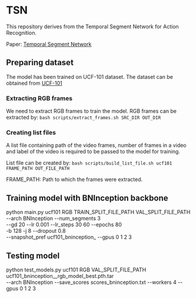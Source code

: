 # TSN

This repository derives from the Temporal Segment Network for Action Recognition.

Paper: [Temporal Segment Network](https://arxiv.org/pdf/1608.00859.pdf)

## Preparing dataset

The model has been trained on UCF-101 dataset. The dataset can be obtained from [UCF-101](http://crcv.ucf.edu/data/UCF101.php)

### Extracting RGB frames

We need to extract RGB frames to train the model. RGB frames can be extracted by:
`bash scripts/extract_frames.sh SRC_DIR OUT_DIR`

### Creating list files

A list file containing path of the video frames, number of frames in a video and label of the video is required to be passed to the model for training.

List file can be created by:
`bash scripts/build_list_file.sh ucf101 FRAME_PATH OUT_FILE_PATH`

FRAME_PATH: Path to which the frames were extracted.

## Training model with BNInception backbone

python main.py ucf101 RGB TRAIN_SPLIT_FILE_PATH VAL_SPLIT_FILE_PATH \
   --arch BNInception  --num_segments 3 \
   --gd 20 --lr 0.001 --lr_steps 30 60 --epochs 80 \
   -b 128 -j 8 --dropout 0.8 \
   --snapshot_pref ucf101_bninception_  --gpus 0 1 2 3
   
## Testing model

python test_models.py ucf101 RGB VAL_SPLIT_FILE_PATH ucf101_bninception__rgb_model_best.pth.tar \
   --arch BNInception --save_scores scores_bninception.txt --workers 4 --gpus 0 1 2 3
